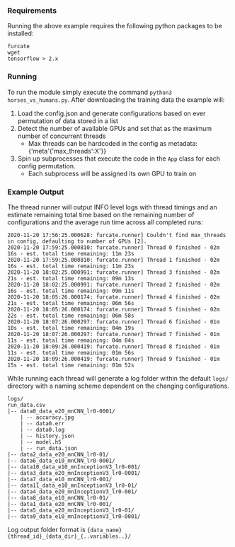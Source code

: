### Requirements 

Running the above example requires the following python packages to be installed:

```
furcate
wget
tensorflow > 2.x
```

### Running

To run the module simply execute the command `python3 horses_vs_humans.py`. After downloading the training data 
the example will:
 
 1. Load the config.json and generate configurations based on ever permutation of data stored in a list 
 2. Detect the number of available GPUs and set that as the maximum number of concurrent threads
    * Max threads can be hardcoded in the config as metadata: {'meta'{'max_threads':X'}}
 3. Spin up subprocesses that execute the code in the `App` class for each config permutation.
    * Each subprocess will be assigned its own GPU to train on  
 


### Example Output 

The thread runner will output INFO level logs with thread timings and an estimate remaining total time based on the
remaining number of configurations and the average run time across all completed runs:

```
2020-11-20 17:56:25.000628: furcate.runner] Couldn't find max_threads in config, defaulting to number of GPUs [2].
2020-11-20 17:59:25.000810: furcate.runner] Thread 0 finished - 02m 16s - est. total time remaining: 11m 23s
2020-11-20 17:59:25.000810: furcate.runner] Thread 1 finished - 02m 16s - est. total time remaining: 11m 23s
2020-11-20 18:02:25.000991: furcate.runner] Thread 3 finished - 02m 21s - est. total time remaining: 09m 13s
2020-11-20 18:02:25.000991: furcate.runner] Thread 2 finished - 02m 16s - est. total time remaining: 09m 11s
2020-11-20 18:05:26.000174: furcate.runner] Thread 4 finished - 02m 21s - est. total time remaining: 06m 56s
2020-11-20 18:05:26.000174: furcate.runner] Thread 5 finished - 02m 22s - est. total time remaining: 06m 58s
2020-11-20 18:07:26.000297: furcate.runner] Thread 6 finished - 01m 10s - est. total time remaining: 04m 19s
2020-11-20 18:07:26.000297: furcate.runner] Thread 7 finished - 01m 11s - est. total time remaining: 04m 04s
2020-11-20 18:09:26.000419: furcate.runner] Thread 8 finished - 01m 11s - est. total time remaining: 01m 56s
2020-11-20 18:09:26.000419: furcate.runner] Thread 9 finished - 01m 15s - est. total time remaining: 01m 52s
```
 While running each thread will generate a log folder within the default `logs/` directory with a naming scheme
 dependent on the changing configurations. 
```
logs/
run_data.csv
|-- data0_data_e20_mnCNN_lr0-0001/
    | -- accuracy.jpg
    | -- data0.err
    | -- data0.log 
    | -- history.json
    | -- model.h5
    | -- run_data.json
|-- data2_data_e20_mnCNN_lr0-01/
|-- data6_data_e10_mnCNN_lr0-0001/
|-- data10_data_e10_mnInceptionV3_lr0-001/
|-- data3_data_e20_mnInceptionV3_lr0-0001/
|-- data7_data_e10_mnCNN_lr0-001/
|-- data11_data_e10_mnInceptionV3_lr0-01/
|-- data4_data_e20_mnInceptionV3_lr0-001/
|-- data8_data_e10_mnCNN_lr0-01/
|-- data1_data_e20_mnCNN_lr0-001/
|-- data5_data_e20_mnInceptionV3_lr0-01/
|-- data9_data_e10_mnInceptionV3_lr0-0001/
```

Log output folder format is `{data_name}{thread_id}_{data_dir}_{..variables..}/`

